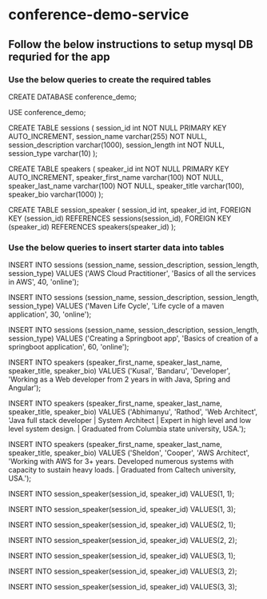 # conference-demo-service

## Follow the below instructions to setup mysql DB requried for the app

### Use the below queries to create the required tables

CREATE DATABASE conference_demo;

USE conference_demo;

CREATE TABLE sessions (
	session_id int NOT NULL PRIMARY KEY AUTO_INCREMENT,
	session_name varchar(255) NOT NULL,
	session_description varchar(1000),
	session_length int NOT NULL,
	session_type varchar(10)
);

CREATE TABLE speakers (
	speaker_id int NOT NULL PRIMARY KEY AUTO_INCREMENT,
	speaker_first_name varchar(100) NOT NULL,
	speaker_last_name varchar(100) NOT NULL,
	speaker_title varchar(100),
	speaker_bio varchar(1000)
);

CREATE TABLE session_speaker (
	session_id int,
	speaker_id int,
	FOREIGN KEY (session_id) REFERENCES sessions(session_id),
	FOREIGN KEY (speaker_id) REFERENCES speakers(speaker_id)
);

### Use the below queries to insert starter data into tables

INSERT INTO sessions (session_name, session_description, session_length, session_type)
VALUES ('AWS Cloud Practitioner', 'Basics of all the services in AWS', 40, 'online');

INSERT INTO sessions (session_name, session_description, session_length, session_type)
VALUES ('Maven Life Cycle', 'Life cycle of a maven application', 30, 'online');

INSERT INTO sessions (session_name, session_description, session_length, session_type)
VALUES ('Creating a Springboot app', 'Basics of creation of a springboot application', 60, 'online');

INSERT INTO speakers (speaker_first_name, speaker_last_name, speaker_title, speaker_bio)
VALUES ('Kusal', 'Bandaru', 'Developer', 'Working as a Web developer from 2 years in with Java, Spring and Angular');

INSERT INTO speakers (speaker_first_name, speaker_last_name, speaker_title, speaker_bio)
VALUES ('Abhimanyu', 'Rathod', 'Web Architect', 'Java full stack developer | System Architect | Expert in high level and low level system design. | Graduated from Columbia state university, USA.');

INSERT INTO speakers (speaker_first_name, speaker_last_name, speaker_title, speaker_bio)
VALUES ('Sheldon', 'Cooper', 'AWS Architect', 'Working with AWS for 3+ years. Developed numerous systems with capacity to sustain heavy loads. | Graduated from Caltech university, USA.');

INSERT INTO session_speaker(session_id, speaker_id)
VALUES(1, 1);

INSERT INTO session_speaker(session_id, speaker_id)
VALUES(1, 3);

INSERT INTO session_speaker(session_id, speaker_id)
VALUES(2, 1);

INSERT INTO session_speaker(session_id, speaker_id)
VALUES(2, 2);

INSERT INTO session_speaker(session_id, speaker_id)
VALUES(3, 1);

INSERT INTO session_speaker(session_id, speaker_id)
VALUES(3, 2);

INSERT INTO session_speaker(session_id, speaker_id)
VALUES(3, 3);
